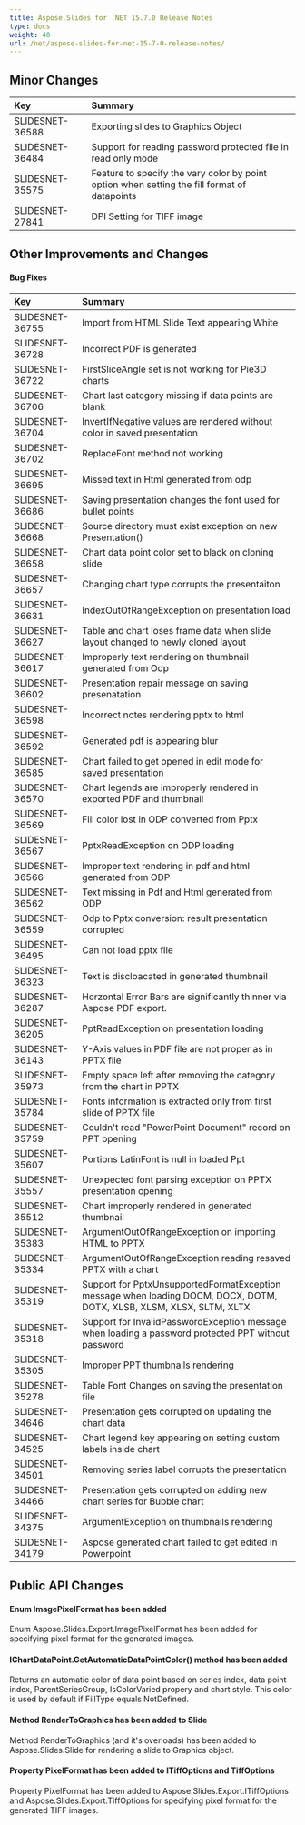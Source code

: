 ```yaml
---
title: Aspose.Slides for .NET 15.7.0 Release Notes
type: docs
weight: 40
url: /net/aspose-slides-for-net-15-7-0-release-notes/
---
```


## **Minor Changes**
|**Key**|**Summary**|
| :- | :- |
|SLIDESNET-36588 | Exporting slides to Graphics Object|
|SLIDESNET-36484 | Support for reading password protected file in read only mode|
|SLIDESNET-35575 | Feature to specify the vary color by point option when setting the fill format of datapoints|
|SLIDESNET-27841 | DPI Setting for TIFF image|

## **Other Improvements and Changes**
#### **Bug Fixes**
|**Key**|**Summary**|
| :- | :- |
|SLIDESNET-36755 | Import from HTML Slide Text appearing White|
|SLIDESNET-36728 | Incorrect PDF is generated|
|SLIDESNET-36722 | FirstSliceAngle set is not working for Pie3D charts|
|SLIDESNET-36706 | Chart last category missing if data points are blank|
|SLIDESNET-36704 | InvertIfNegative values are rendered without color in saved presentation|
|SLIDESNET-36702 | ReplaceFont method not working|
|SLIDESNET-36695 | Missed text in Html generated from odp|
|SLIDESNET-36686 | Saving presentation changes the font used for bullet points|
|SLIDESNET-36668 | Source directory must exist exception on new Presentation()|
|SLIDESNET-36658 | Chart data point color set to black on cloning slide|
|SLIDESNET-36657 | Changing chart type corrupts the presentaiton|
|SLIDESNET-36631 | IndexOutOfRangeException on presentation load|
|SLIDESNET-36627 | Table and chart loses frame data when slide layout changed to newly cloned layout|
|SLIDESNET-36617 | Improperly text rendering on thumbnail generated from Odp|
|SLIDESNET-36602 | Presentation repair message on saving presenatation|
|SLIDESNET-36598 | Incorrect notes rendering pptx to html|
|SLIDESNET-36592 | Generated pdf is appearing blur|
|SLIDESNET-36585 | Chart failed to get opened in edit mode for saved presentation|
|SLIDESNET-36570 | Chart legends are improperly rendered in exported PDF and thumbnail|
|SLIDESNET-36569 | Fill color lost in ODP converted from Pptx|
|SLIDESNET-36567 | PptxReadException on ODP loading|
|SLIDESNET-36566 | Improper text rendering in pdf and html generated from ODP|
|SLIDESNET-36562 | Text missing in Pdf and Html generated from ODP|
|SLIDESNET-36559 | Odp to Pptx conversion: result presentation corrupted|
|SLIDESNET-36495 | Can not load pptx file|
|SLIDESNET-36323 | Text is discloacated in generated thumbnail|
|SLIDESNET-36287 | Horzontal Error Bars are significantly thinner via Aspose PDF export.|
|SLIDESNET-36205 | PptReadException on presentation loading|
|SLIDESNET-36143 | Y-Axis values in PDF file are not proper as in PPTX file|
|SLIDESNET-35973 | Empty space left after removing the category from the chart in PPTX|
|SLIDESNET-35784 | Fonts information is extracted only from first slide of PPTX file|
|SLIDESNET-35759 | Couldn't read "PowerPoint Document" record on PPT opening|
|SLIDESNET-35607 | Portions LatinFont is null in loaded Ppt|
|SLIDESNET-35557 | Unexpected font parsing exception on PPTX presentation opening|
|SLIDESNET-35512 | Chart improperly rendered in generated thumbnail|
|SLIDESNET-35383 | ArgumentOutOfRangeException on importing HTML to PPTX|
|SLIDESNET-35334 | ArgumentOutOfRangeException reading resaved PPTX with a chart|
|SLIDESNET-35319 | Support for PptxUnsupportedFormatException message when loading DOCM, DOCX, DOTM, DOTX, XLSB, XLSM, XLSX, SLTM, XLTX|
|SLIDESNET-35318 | Support for InvalidPasswordException message when loading a password protected PPT without password|
|SLIDESNET-35305 | Improper PPT thumbnails rendering|
|SLIDESNET-35278 | Table Font Changes on saving the presentation file|
|SLIDESNET-34646 | Presentation gets corrupted on updating the chart data|
|SLIDESNET-34525 | Chart legend key appearing on setting custom labels inside chart|
|SLIDESNET-34501 | Removing series label corrupts the presentation|
|SLIDESNET-34466 | Presentation gets corrupted on adding new chart series for Bubble chart|
|SLIDESNET-34375 | ArgumentException on thumbnails rendering|
|SLIDESNET-34179 | Aspose generated chart failed to get edited in Powerpoint|

## **Public API Changes**

#### Enum ImagePixelFormat has been added
Enum Aspose.Slides.Export.ImagePixelFormat has been added for specifying pixel format for the generated images.

#### IChartDataPoint.GetAutomaticDataPointColor() method has been added
Returns an automatic color of data point based on series index, data point index, ParentSeriesGroup, IsColorVaried propery and chart style.
This color is used by default if FillType equals NotDefined.

#### Method RenderToGraphics has been added to Slide
Method RenderToGraphics (and it's overloads) has been added to Aspose.Slides.Slide for rendering a slide to Graphics object.

#### Property PixelFormat has been added to ITiffOptions and TiffOptions
Property PixelFormat has been added to Aspose.Slides.Export.ITiffOptions and Aspose.Slides.Export.TiffOptions for specifying pixel format for the generated TIFF images.

